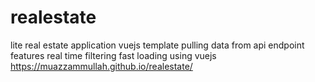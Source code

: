 # realestate
lite real estate application vuejs template pulling data from api endpoint
features
real time filtering
fast loading
using vuejs
https://muazzammullah.github.io/realestate/
